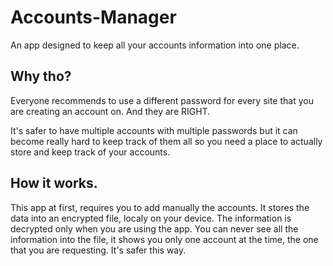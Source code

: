 # Accounts-Manager

An app designed to keep all your accounts information into one place.

## Why tho?

Everyone recommends to use a different password for every site that you are creating an account on. And they are RIGHT.

It's safer to have multiple accounts with multiple passwords but it can become really hard to keep track of them all so you need a place to actually store and keep track of your accounts.

## How it works.

This app at first, requires you to add manually the accounts.
It stores the data into an encrypted file, localy on your device.
The information is decrypted only when you are using the app.
You can never see all the information into the file, it shows you only one account at the time, the one that you are requesting. It's safer this way.



